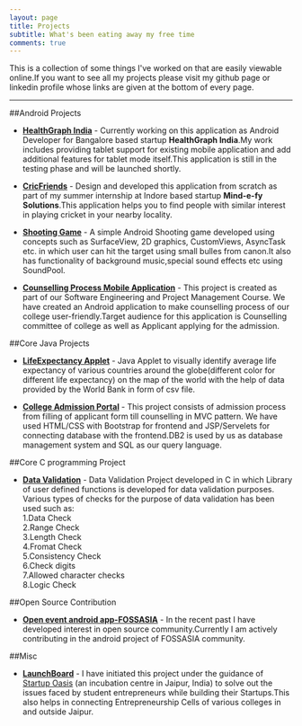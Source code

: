 ```yaml
---
layout: page
title: Projects
subtitle: What's been eating away my free time
comments: true
---
```


This is a collection of some things I've worked on that are easily viewable online.If you want to see all my projects please visit my github page or linkedin profile whose links are given at the bottom of every page.

---

##Android Projects
- **[HealthGraph India](http://healthgraph.in/)** - Currently working on this application as Android Developer for Bangalore based startup **HealthGraph India**.My work includes providing tablet support for existing mobile application and add additional features for tablet mode itself.This application is still in the testing phase and will be launched shortly.

 - **[CricFriends](https://play.google.com/store/apps/details?id=com.mindefy.cricfrnds.app&hl=en)** - Design and developed this application from scratch as part of my summer internship at Indore based startup **Mind-e-fy  Solutions**.This application helps you to find people with similar interest in playing cricket in your nearby locality.

 - **[Shooting Game](https://github.com/vjs3/ShootingGame_Updated)** - A simple Android Shooting game developed using concepts such as SurfaceView, 2D graphics, CustomViews, AsyncTask etc. in which user can hit the target using small bulles from canon.It also has functionality of background music,special sound effects etc using SoundPool.

 - **[Counselling Process Mobile Application](https://github.com/vjs3/UG_Admission)**  - This project is created as part of our Software Engineering and Project Management Course. We have created an Android application to make counselling process of our college user-friendly.Target audience for this application is Counselling committee of college as well as Applicant applying for the admission.

##Core Java Projects

 - **[LifeExpectancy Applet](https://github.com/vjs3/LifeExpectancy)** - Java Applet to visually identify average life expectancy of various countries around the globe(different color for different life expectancy) on the map of the world with the help of data provided by the World Bank in form of csv file.

 - **[College Admission Portal](https://github.com/vjs3/College-Admission-Portal)** - This project consists of admission process from filling of applicant form till counselling in MVC pattern. We have used HTML/CSS with Bootstrap for frontend and JSP/Servelets for connecting database with the frontend.DB2 is used by us as database management system and SQL as our query language.

##Core C programming Project 

- **[Data Validation](https://github.com/vjs3/Data-Validation)** - Data Validation Project developed in C in which Library of user defined functions is developed for data validation purposes. Various types of checks for the purpose of data validation has been used such as: <br>
1.Data Check<br>
2.Range Check<br>
3.Length Check<br>
4.Fromat Check<br>
5.Consistency Check<br>
6.Check digits<br>
7.Allowed character checks<br>
8.Logic Check<br>

##Open Source Contribution

- **[Open event android app-FOSSASIA](https://github.com/fossasia/open-event-android)** - In the recent past I have developed interest in open source community.Currently I am actively contributing in the android project of FOSSASIA community.

##Misc

- **[LaunchBoard]()** - I have initiated this project under the guidance of [Startup Oasis](http://www.startupoasis.in/) (an incubation centre in Jaipur, India) to solve out the issues faced by student entrepreneurs while building their Startups.This also helps in connecting Entrepreneurship Cells of various colleges in and outside Jaipur.